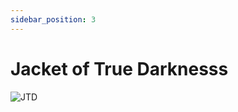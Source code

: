 ```yaml
---
sidebar_position: 3
---
```


# Jacket of True Darknesss

![JTD](https://vwiki.valorserver.com/api/item/picture/jacket%20of%20true%20darkness)
